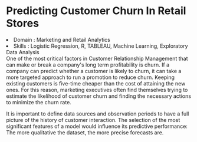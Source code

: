 # Predicting Customer Churn In Retail Stores
<li>Domain : Marketing and Retail Analytics</li>
<li>Skills : Logistic Regression, R, TABLEAU, Machine Learning, Exploratory Data Analysis</li>
One of the most critical factors in Customer Relationship Management that can make or break a company's long term profitability is churn. If a company can predict whether a customer is likely to churn, it can take a more targeted approach to run a promotion to reduce churn. Keeping existing customers is five-time cheaper than the cost of attaining the new ones. For this reason, marketing executives often find themselves trying to estimate the likelihood of customer churn and finding the necessary actions to minimize the churn rate.

It is important to define data sources and observation periods to have a full picture of the history of customer interaction. The selection of the most significant features of a model would influence its predictive performance: The more qualitative the dataset, the more precise forecasts are.  
